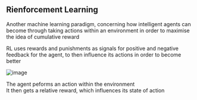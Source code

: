 ## Rienforcement Learning

Another machine learning paradigm, concerning how intelligent agents can become through taking actions within an environment in order to maximise the idea of cumulative reward<br>

RL uses rewards and punishments as signals for positive and negative feedback for the agent, to then influence its actions in order to become better

![image](https://github.com/Swiftal13/Machine-Learning/assets/76588047/7563f37b-4f0a-4bd1-bd01-589bd1fb8396)

The agent peforms an action within the environment<br>
It then gets a relative reward, which influences its state of action
